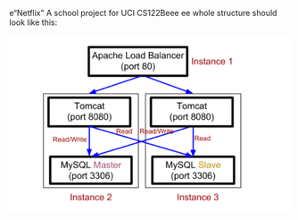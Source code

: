 e“Netflix"
A school project for UCI CS122Beee
ee
whole structure should look like this:

![image](https://github.com/cxk123/-Netflix-CS122B/blob/master/images/struture.PNG)
